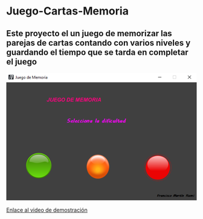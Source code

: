 # Juego-Cartas-Memoria

## Este proyecto el un juego de memorizar las parejas de cartas contando con varios niveles y guardando el tiempo que se tarda en completar el juego

![](img/1.PNG)

[Enlace al video de demostración](https://youtu.be/wGvPme3U0CU)


